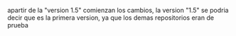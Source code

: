 apartir de la "version 1.5" comienzan los cambios, la version "1.5" se podria decir que es la primera version, ya que los demas repositorios eran de prueba